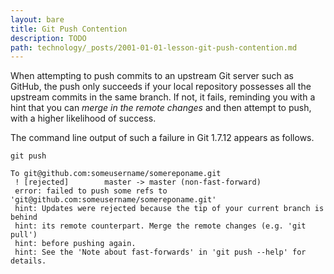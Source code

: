 ```yaml
---
layout: bare
title: Git Push Contention
description: TODO
path: technology/_posts/2001-01-01-lesson-git-push-contention.md
---
```


When attempting to push commits to an upstream Git server such as GitHub, the push only succeeds if your local repository possesses all the upstream commits in the same branch. If not, it fails, reminding you with a hint that you can _merge in the remote changes_ and then attempt to push, with a higher likelihood of success.

The command line output of such a failure in Git 1.7.12 appears as follows. 

	git push

	To git@github.com:someusername/somereponame.git
	 ! [rejected]        master -> master (non-fast-forward)
	 error: failed to push some refs to 'git@github.com:someusername/somereponame.git'
	 hint: Updates were rejected because the tip of your current branch is behind
	 hint: its remote counterpart. Merge the remote changes (e.g. 'git pull')
	 hint: before pushing again.
	 hint: See the 'Note about fast-forwards' in 'git push --help' for details.
